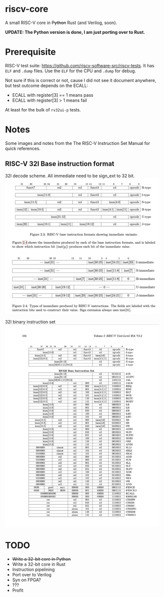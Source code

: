 # riscv-core
A small RISC-V core in ~~Python~~ Rust (and Verilog, soon).

**UPDATE: The Python version is done, I am just porting over to Rust.**

# Prerequisite
RISC-V test suite: https://github.com/riscv-software-src/riscv-tests. It has `ELF` and `.dump` files. Use the `ELF` for the CPU and `.dump` for debug.

Not sure if this is correct or not, cause I did not see it document anywhere, but test outcome depends on the ECALL:
- ECALL with register[3] == 1 means pass
- ECALL with register[3] > 1 means fail

At least for the bulk of `rv32ui-p` tests.

# Notes
Some images and notes from the The RISC-V Instruction Set Manual for quick references.

## RISC-V 32I Base instruction format
32I decode scheme. All immediate need to be sign_ext to 32 bit.
![alt text](docs/riscv_instruction_decode.jpg )


32I binary instruction set
![alt text](docs/riscv_instruction_set_listing.jpg )

# TODO
- ~~Write a 32-bit core in Python~~
- Write a 32-bit core in Rust
- Instruction pipelining
- Port over to Verilog
- Syn on FPGA?
- ???
- Profit

